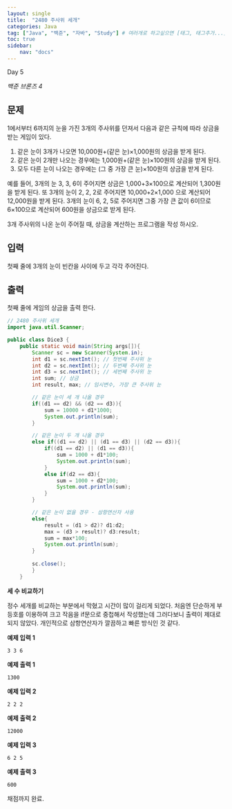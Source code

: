 ```yaml
---
layout: single
title:  "2480 주사위 세개"
categories: Java
tag: ["Java", "백준", "자바", "Study"] # 여러개로 하고싶으면 [태그, 태그추가...]
toc: true
sidebar:
    nav: "docs"
---
```


Day 5

*백준 브론즈 4*

## 문제

1에서부터 6까지의 눈을 가진 3개의 주사위를 던져서 다음과 같은 규칙에 따라 상금을 받는 게임이 있다. 

1. 같은 눈이 3개가 나오면 10,000원+(같은 눈)×1,000원의 상금을 받게 된다. 
2. 같은 눈이 2개만 나오는 경우에는 1,000원+(같은 눈)×100원의 상금을 받게 된다. 
3. 모두 다른 눈이 나오는 경우에는 (그 중 가장 큰 눈)×100원의 상금을 받게 된다.  

예를 들어, 3개의 눈 3, 3, 6이 주어지면 상금은 1,000+3×100으로 계산되어 1,300원을 받게 된다. 또 3개의 눈이 2, 2, 2로 주어지면 10,000+2×1,000 으로 계산되어 12,000원을 받게 된다. 3개의 눈이 6, 2, 5로 주어지면 그중 가장 큰 값이 6이므로 6×100으로 계산되어 600원을 상금으로 받게 된다.

3개 주사위의 나온 눈이 주어질 때, 상금을 계산하는 프로그램을 작성 하시오.





## 입력

첫째 줄에 3개의 눈이 빈칸을 사이에 두고 각각 주어진다. 



## 출력

첫째 줄에 게임의 상금을 출력 한다.



```java
// 2480 주사위 세개
import java.util.Scanner;

public class Dice3 {
    public static void main(String args[]){
        Scanner sc = new Scanner(System.in);
        int d1 = sc.nextInt(); // 첫번째 주사위 눈
        int d2 = sc.nextInt(); // 두번째 주사위 눈
        int d3 = sc.nextInt(); // 세번째 주사위 눈
        int sum; // 상금
        int result, max; // 임시변수, 가장 큰 주사위 눈

        // 같은 눈이 세 개 나올 경우
        if((d1 == d2) && (d2 == d3)){
            sum = 10000 + d1*1000;
            System.out.println(sum);
        }

        // 같은 눈이 두 개 나올 경우
        else if((d1 == d2) || (d1 == d3) || (d2 == d3)){
            if((d1 == d2) || (d1 == d3)){
                sum = 1000 + d1*100;
                System.out.println(sum);
            }
            else if(d2 == d3){
                sum = 1000 + d2*100;
                System.out.println(sum);
            }
        }

        // 같은 눈이 없을 경우 - 삼항연산자 사용
        else{
            result = (d1 > d2)? d1:d2;
            max = (d3 > result)? d3:result;
            sum = max*100;
            System.out.println(sum);
        }
            
        sc.close();
        }
    }
```



**세 수 비교하기**

[참고]: https://fors.tistory.com/110

정수 세개를 비교하는 부분에서 막혔고 시간이 많이 걸리게 되었다. 처음엔 단순하게 부등호를 이용하여 크고 작음을 if문으로 중첩해서 작성했는데 그러다보니 출력이 제대로 되지 않았다. 개인적으로 삼항연산자가 깔끔하고 빠른 방식인 것 같다. 



**예제 입력 1**

```
3 3 6
```

**예제 출력 1** 

```
1300
```


**예제 입력 2** 

```
2 2 2
```

**예제 출력 2**

```
12000
```



**예제 입력 3**

```
6 2 5
```

**예제 출력 3**

```
600
```



채점까지 완료.
